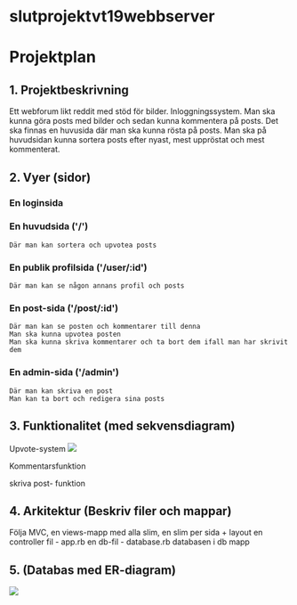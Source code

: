 # slutprojektvt19webbserver

# Projektplan

## 1. Projektbeskrivning

Ett webforum likt reddit med stöd för bilder. Inloggningssystem. Man ska kunna göra posts med bilder och sedan kunna kommentera på posts. Det ska finnas en huvusida där man ska kunna rösta på posts. Man ska på huvudsidan kunna sortera posts efter nyast, mest uppröstat och mest kommenterat. 

## 2. Vyer (sidor)

### En loginsida

### En huvudsida ('/')
    Där man kan sortera och upvotea posts

### En publik profilsida  ('/user/:id')
    Där man kan se någon annans profil och posts

### En post-sida ('/post/:id')
    Där man kan se posten och kommentarer till denna
    Man ska kunna upvotea posten
    Man ska kunna skriva kommentarer och ta bort dem ifall man har skrivit dem

### En admin-sida ('/admin')
    Där man kan skriva en post
    Man kan ta bort och redigera sina posts

## 3. Funktionalitet (med sekvensdiagram)

Upvote-system
![](https://i.imgur.com/xHF89Rk.png)

Kommentarsfunktion

skriva post- funktion

## 4. Arkitektur (Beskriv filer och mappar)

Följa MVC, 
en views-mapp med alla slim, en slim per sida + layout
en controller fil - app.rb
en db-fil - database.rb
databasen i db mapp


## 5. (Databas med ER-diagram)

![](https://i.imgur.com/VTEJHTf.png)